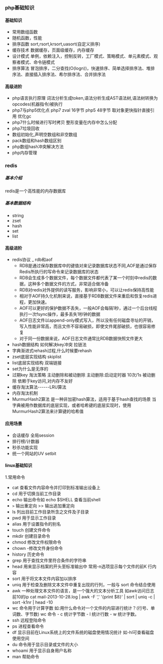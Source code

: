 ### php基础知识

#### 基础知识
- 常用数组函数
- 随机函数，性能
- 排序函数 sort,rsort,krsort,uasort(自定义排序)
- 缓存技术 数据缓存，页面级缓存，内存缓存
- 设计模式 单例，依赖注入，控制反转，工厂模式、策略模式、单元素模式、观察者模式、命令链模式
- 排序算法 冒泡排序，二分查找(O(logn))，快速排序、简单选择排序法、堆排序法、直接插入排序法、希尔排序法、合并排序法

#### 高级进阶
+ php语言执行原理 词法分析生成token,语法分析生成AST语法树,语法树转换为opcodes(机器指令)被执行
+ php7与php5优化点 php7 zval 16字节 php5 48字节 取对象更快指针直接引用 优化gc
+ php7什么时候进行写时拷贝 整形变量在内存中怎么分配
+ php7垃圾回收
+ 数组初始化,声明空数组和非空数组
+ pack数组和hash数组区别
+ php数组hash冲突解决方法
+ php内存管理

### redis
##### 基本介绍
redis是一个高性能的内存数据库
##### 基本数据结构
- string
- zset
- hash
- set
- list

#### 高级进阶
- redis协议
_ rdb和aof
    + RDB是通过保存数据库中的键值对来记录数据库状态不同,AOF是通过保存Redis所执行的写命令来记录数据库的状态 
    + RDB会生成多个数据文件，每个数据文件都代表了某一个时刻中redis的数据，这种多个数据文件的方式，非常适合做冷备
    + RDB对redis对外提供的读写服务，影响非常小，可以让redis保持高性能
    + 相对于AOF持久化机制来说，直接基于RDB数据文件来重启和恢复redis进程，更加快速。
    + AOF可以更好的保护数据不丢失，一般AOF会每隔1秒，通过一个后台线程执行一次fsync操作，最多丢失1秒钟的数据
    + AOF日志文件以append-only模式写入，所以没有任何磁盘寻址的开销，写入性能非常高，而且文件不容易破损，即使文件尾部破损，也很容易修复
    + 对于同一份数据来说，AOF日志文件通常比RDB数据快照文件更大
- hash数据结构 如何解决key冲突  拉链法
- 字典渐进式rehash过程,什么时候要rehash
- zset底层实现结构 skiplist
- list底层实现结构 双端链接
- set为什么是无序的
- 过期key 淘汰策略 主动删除和被动删除 主动删除:启动定时器 10次/1s 被动删除 依赖于key访问,对内存不友好
- 缓存淘汰算法------LRU算法
- 内存淘汰机制
- MurmurHash2算法 是一种非加密hash算法，适用于基于hash查找的场景 当字典被用作数据库的底层实现，或者哈希键的底层实现时，使用MurmurHash2算法来计算键的哈希值

#### 应用场景
- 会话缓存 全局session
- 排行榜/计数器
- 秒杀功能实现
- 统一个网站的UV setbit

#### linux基础知识
   1.常用命令
   - cat 查看文件内容命令并打印到标准输出设备上
   - cd 用于切换当前工作目录
   - echo 输出命令如 echo $SHELL 查看当前shell
   - `>` 输出重定向 >> 输出追加重定向
   - ls 列出目前工作目录所含之文件及子目录
   - pwd 用于显示工作目录
   - alias 用于设置指令的别名
   - touch 创建文件命令
   - mkdir 创建目录命令
   - chmod 修改文件权限命令
   - chown -修改文件身份命令
   - history 历史命令
   - grep 用于查找文件里符合条件的字符串
   - head 用来显示档案的开头至标准输出中 常用-n选项显示每个文件的前K 行内容
   - sort 用于将文本文件内容加以排序
   - uniq 用于检查及删除文本文件中重复出现的行列，一般与 sort 命令结合使用
   - awk 一种处理文本文件的语言，是一个强大的文本分析工具 如awk访问日志前10的ip cat mail-2013-10-28.log | awk -F ',' '{print $8}' | sort | uniq -c | sort -k1nr | head -10
   - wc 命令用于计算字数 如:用什么命令对一个文件的内容进行统计？(行号、单词数、字节数) wc 命令 - c 统计字节数 - l 统计行数 - w 统计字数。
   - ssh 远程登陆命令
   - ps 进程查看命令
   - df 显示目前在Linux系统上的文件系统的磁盘使用情况统计 如-hl可查看磁盘使用空间
   - du 命令用于显示目录或文件的大小
   - whoami 用于显示自身用户名称
   - man 帮助命令
   